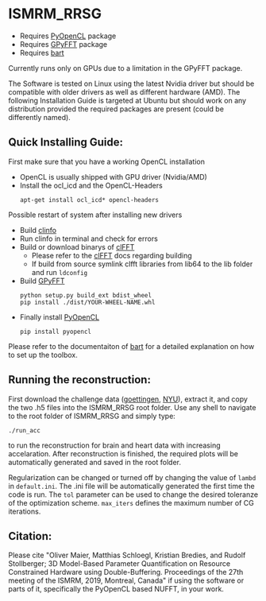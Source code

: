 ISMRM_RRSG
===================================

* Requires [PyOpenCL](https://github.com/inducer/pyopencl) package
* Requires [GPyFFT](https://github.com/geggo/gpyfft) package 
* Requires [bart](https://github.com/mrirecon/bart)

Currently runs only on GPUs due to a limitation in the GPyFFT package.

The Software is tested on Linux using the latest Nvidia driver but should be compatible with older drivers as well as different hardware (AMD). The following Installation Guide is targeted at Ubuntu but should work on any distribution provided the required packages are present (could be differently named).

Quick Installing Guide:
---------------
First make sure that you have a working OpenCL installation
  - OpenCL is usually shipped with GPU driver (Nvidia/AMD)
  - Install the ocl_icd and the OpenCL-Headers
    ```
    apt-get install ocl_icd* opencl-headers
    ```  
Possible restart of system after installing new drivers
  - Build [clinfo](https://github.com/Oblomov/clinfo)
  - Run clinfo in terminal and check for errors
  - Build or download binarys of [clFFT](https://github.com/clMathLibraries/clFFT)
    - Please refer to the [clFFT](https://github.com/clMathLibraries/clFFT) docs regarding building
    - If build from source symlink clfft libraries from lib64 to the lib folder and run ``` ldconfig ```
  - Build [GPyFFT](https://github.com/geggo/gpyfft) 
    ```
    python setup.py build_ext bdist_wheel
    pip install ./dist/YOUR-WHEEL-NAME.whl
    ```
  - Finally install [PyOpenCL](https://github.com/inducer/pyopencl)
    ```
    pip install pyopencl
    ```
Please refer to the documentaiton of [bart](https://github.com/mrirecon/bart) for a detailed explanation on how to set up the toolbox.


Running the reconstruction:
-------------------------
First download the challenge data ([goettingen](http://wwwuser.gwdg.de/~muecker1/rrsg_challenge.zip), [NYU](https://cai2r.net/sites/default/files/software/rrsg_challenge.zip)), extract it, and copy the two .h5 files into the ISMRM_RRSG root folder.
Use any shell to navigate to the root folder of ISMRM_RRSG and simply type:
```
./run_acc
```
to run the reconstruction for brain and heart data with increasing accelaration.
After reconstruction is finished, the required plots will be automatically generated and saved in the root folder.

Regularization can be changed or turned off by changing the value of ```lambd``` in ```default.ini```. The .ini file will be automatically generated the first time the code is run. The ```tol``` parameter can be used to change the desired toleranze of the optimization scheme. ```max_iters``` defines the maximum number of CG iterations.

Citation:
----------
Please cite "Oliver Maier, Matthias Schloegl, Kristian Bredies, and Rudolf Stollberger; 3D Model-Based Parameter Quantification on Resource Constrained Hardware using Double-Buffering. Proceedings of the 27th meeting of the ISMRM, 2019, Montreal, Canada" if using the software or parts of it, specifically the PyOpenCL based NUFFT, in your work.

